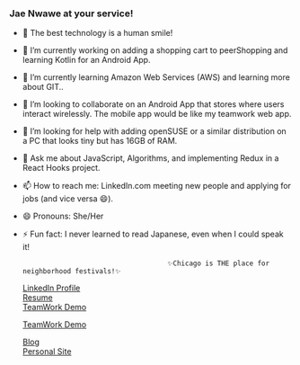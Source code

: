 ### Jae Nwawe at your service!  

- 👋 The best technology is a human smile!
- 🔭 I’m currently working on adding a shopping cart to peerShopping and learning Kotlin for an Android App.
- 🌱 I’m currently learning Amazon Web Services (AWS) and learning more about GIT..
- 👯 I’m looking to collaborate on an Android App that stores where users interact wirelessly. The mobile app would be like my teamwork web app.
- 🤔 I’m looking for help with adding openSUSE or a similar distribution on a PC that looks tiny but has 16GB of RAM.
- 💬 Ask me about JavaScript, Algorithms, and implementing Redux in a React Hooks project.
- 📫 How to reach me: LinkedIn.com meeting new people and applying for jobs (and vice versa 😄).
- 😄 Pronouns: She/Her
- ⚡ Fun fact: I never learned to read Japanese, even when I could speak it!
  
                                          ✨Chicago is THE place for neighborhood festivals!✨
                                          
                           
  <div>
    <a href="https://www.linkedin.com/in/nwawe">LinkedIn Profile</a>
  </div>
  <div>
    <a href="https://docs.google.com/document/d/1XLrN9QmXkxd33wWWkeeSWLQOTQvKR0qQOHywNNJ_ey8/edit?usp=sharing">Resume</a>
  </div>
  
  <div>
      <a href="https://www.linkedin.com/in/nwawe">TeamWork Demo</a>
  </div>
  
  <div>

    <a href= "https://youtu.be/1mru3KUyTGw" >TeamWork Demo</a>
  </div>
  
  <div>
    <a href="https://medium.com/@JaeNwawe">Blog</a>
  </div>
  
  <div>
    <a href="https://jaenwawe.github.io/jaewalk/">Personal Site</a>
  </div>

